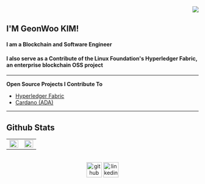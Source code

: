 <div align="right">
<img src="https://komarev.com/ghpvc/?username=kgeonw&style=flat" align="right" />
</div>
  

<br/>  

## I'M GeonWoo KIM!
#### I am a Blockchain and Software Engineer
#### I also serve as a Contribute of the Linux Foundation's Hyperledger Fabric, an enterprise blockchain OSS project

---

**Open Source Projects I Contribute To**

- [Hyperledger Fabric](https://github.com/hyperledger/fabric)
- [Cardano (ADA)](https://github.com/input-output-hk)

---

## Github Stats  
<table><tr><td valign="top" width="50%">

<img src="https://github-readme-stats.vercel.app/api?username=kgeonw&show_icons=true&count_private=true&hide_border=true" align="left" style="width: 100%" />

</td><td valign="top" width="50%">

<img src="https://github-readme-stats.vercel.app/api/top-langs/?username=kgeonw&hide_border=true&layout=compact" align="left" style="width: 100%" />

</td></tr></table>  

<br/>  


<div align="center">
  <a href="https://github.com/kgeonw"> <img src='https://cdn.jsdelivr.net/npm/simple-icons@3.0.1/icons/github.svg' alt='github' height='40' ></a>  
  <a href="https://www.linkedin.com/in/kgeonw/"><img src='https://cdn.jsdelivr.net/npm/simple-icons@3.0.1/icons/linkedin.svg' alt='linkedin' height='40'> </a>
</div>


<!--
**kgeonw/kgeonw** is a ✨ _special_ ✨ repository because its `README.md` (this file) appears on your GitHub profile.

Here are some ideas to get you started:

- 🔭 I’m currently working on ...
- 🌱 I’m currently learning ...
- 👯 I’m looking to collaborate on ...
- 🤔 I’m looking for help with ...
- 💬 Ask me about ...
- 📫 How to reach me: ...
- 😄 Pronouns: ...
- ⚡ Fun fact: ...
-->
